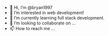 - 👋 Hi, I’m @bryan1997
- 👀 I’m interested in web development!
- 🌱 I’m currently learning full stack development.
- 💞️ I’m looking to collaborate on ...
- 📫 How to reach me ...

<!---
bryan1997/bryan1997 is a ✨ special ✨ repository because its `README.md` (this file) appears on your GitHub profile.
You can click the Preview link to take a look at your changes.
--->
